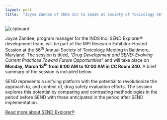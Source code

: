 ```yaml
---
layout: post  
title:  "Joyce Zandee of INDS Inc to Speak at Society of Toxicology 56th Annual Meeting"  
...
```



![clipboard](http://i.imgur.com/0bgvWTP.png)

Joyce Zandee, program manager for the INDS Inc. SEND Explorer®
development team, will be part of the MPI Research Exhibitor-Hosted
Session at the 56<sup>th</sup> Annual Society of Toxicology Meeting in
Baltimore, Maryland. The session is titled, *“Drug Development and SEND:
Evolving Current Practices Toward Future Opportunities”* and will take
place on **Monday, March 13<sup>th</sup> from 9:00 AM to 10:00 AM in CC
Room 340**. A brief summary of the session is included below.

SEND represents a unifying platform with the potential to revolutionize
the approach to, and context of, drug safety evaluation efforts. The
session explores this potential by comparing and contrasting
methodologies in the period before SEND with those anticipated in the
period after SEND implementation.

[Read more about SEND
Explorer®](http://www.instem.com/solutions/send-explorer/index.php)
